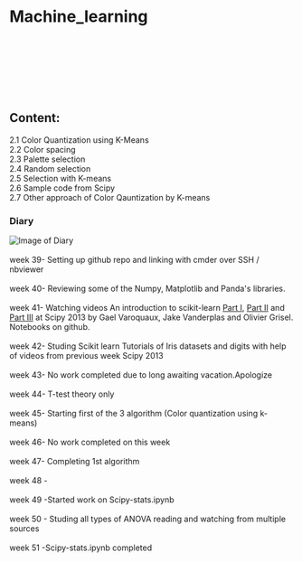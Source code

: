 # Machine_learning
<br>
<br>
<br>
<br><br>
<br>

## Content:

2.1 Color Quantization using K-Means
<br>
2.2 Color spacing
<br>
2.3 Palette selection
<br>
2.4 Random selection
<br>
2.5 Selection with K-means
<br>
2.6 Sample code from Scipy
<br>
2.7 Other approach of Color Qauntization by K-means
<br>





### Diary
![Image of Diary](https://5.imimg.com/data5/SELLER/Default/2020/8/QU/VE/ST/84106233/10-500x500.jpeg)
<br>
<br>
week 39- Setting up github repo and linking with cmder over SSH / nbviewer
<br>
<br>
week 40- Reviewing some of the Numpy, Matplotlib and Panda's libraries.
<br>
<br>
week 41- Watching videos An introduction to scikit-learn [Part I](https://conference.scipy.org/scipy2013/tutorial_detail.php?id=107), [Part II](https://conference.scipy.org/scipy2013/tutorial_detail.php?id=107) and [Part III](https://conference.scipy.org/scipy2013/tutorial_detail.php?id=107) at Scipy 2013 by Gael Varoquaux, Jake Vanderplas and Olivier Grisel. Notebooks on github.
<br>
<br>
week 42-  Studing Scikit learn Tutorials of Iris datasets and digits with help of videos from previous week Scipy 2013
<br>
<br>
week 43-  No work completed due to long awaiting vacation.Apologize
<br>
<br>
week 44-  T-test theory only
<br>
<br>
week 45-  Starting first of the 3 algorithm (Color quantization using k-means)
<br>
<br>
week 46-  No work completed on this week
<br>
<br>
week 47- Completing 1st algorithm
<br>
<br>
week 48 - 
<br>
<br>
week 49 -Started work on Scipy-stats.ipynb
<br>
<br>
week 50 - Studing all types of ANOVA reading and watching from multiple sources
<br>
<br>
week 51 -Scipy-stats.ipynb completed
<br>
<br>
